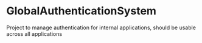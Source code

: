 # GlobalAuthenticationSystem
Project to manage authentication for internal applications, should be usable across all applications

